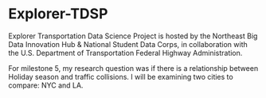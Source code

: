 # Explorer-TDSP
Explorer Transportation Data Science Project is hosted by the Northeast Big Data Innovation Hub &amp; National Student Data Corps, in collaboration with the U.S. Department of Transportation Federal Highway Administration.

For milestone 5, my research question was if there is a relationship between Holiday season and traffic collisions. I will be examining two cities to compare: NYC and LA. 
